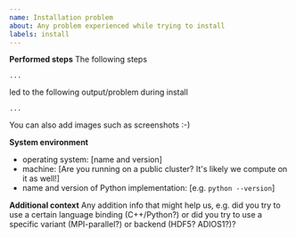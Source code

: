```yaml
---
name: Installation problem
about: Any problem experienced while trying to install
labels: install
---
```


**Performed steps**
The following steps 

```commandline
...
```

led to the following output/problem during install

```
...
```

You can also add images such as screenshots :-)

**System environment**
 - operating system: [name and version]
 - machine: [Are you running on a public cluster? It's likely we compute on it as well!]
 - name and version of Python implementation: [e.g. `python --version`]

**Additional context**
Any addition info that might help us, e.g. did you try to use a certain language binding (C++/Python?) or did you try to use a specific variant (MPI-parallel?) or backend (HDF5? ADIOS1?)?
